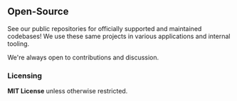 ## Open-Source

See our public repositories for officially supported and maintained codebases! We use these same
projects in various applications and internal tooling. 

We're always open to contributions and discussion.

### Licensing

**MIT License** unless otherwise restricted.
